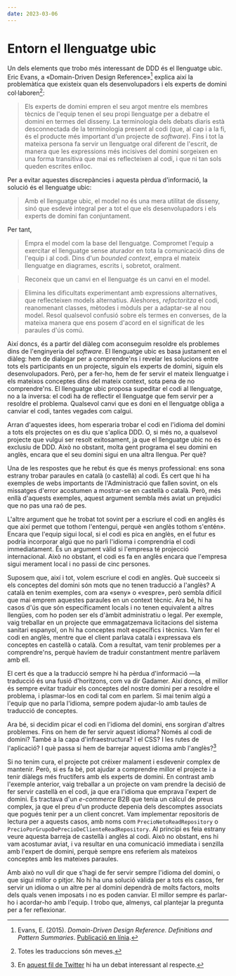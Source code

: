 ```yaml
---
date: 2023-03-06
---
```


# Entorn el llenguatge ubic

Un dels elements que trobo més interessant de DDD és el llenguatge ubic. Eric Evans, a «Domain-Driven Design
Reference»[^1] explica així la problemàtica que existeix quan els desenvolupadors i els experts de domini
col·laboren[^2]:

> Els experts de domini empren el seu argot mentre els membres tècnics de l'equip tenen el seu propi llenguatge per a debatre el domini en termes del disseny. La terminologia dels debats diaris està desconnectada de la terminologia present al codi (que, al cap i a la fi, és el producte més important d'un projecte de _software_). Fins i tot la mateixa persona fa servir un llenguatge oral diferent de l'escrit, de manera que les expressions més incisives del domini sorgeixen en una forma transitiva que mai es reflecteixen al codi, i que ni tan sols queden escrites enlloc.

Per a evitar aquestes discrepàncies i aquesta pèrdua d'informació, la solució és el llenguatge ubic:

> Amb el llenguatge ubic, el model no és una mera utilitat de disseny, sinó que esdevé integral per a tot el que els desenvolupadors i els experts de domini fan conjuntament.

Per tant,

> Empra el model com la base del llenguatge. Compromet l'equip a exercitar el llenguatge sense aturador en tota la comunicació dins de l'equip i al codi. Dins d'un _bounded context_, empra el mateix llenguatge en diagrames, escrits i, sobretot, oralment.

> Reconeix que un canvi en el llenguatge és un canvi en el model.

> Elimina les dificultats experimentant amb expressions alternatives, que reflecteixen models alternatius. Aleshores,
_refactoritza_ el codi, reanomenant classes, mètodes i mòduls per a adaptar-se al nou model. Resol qualsevol confusió sobre els termes en converses, de la mateixa manera que ens posem d'acord en el significat de les paraules d'ús comú.

Així doncs, és a partir del diàleg com aconseguim resoldre els problemes dins de l'enginyeria del _software_. El
llenguatge ubic es basa justament en el diàleg: hem de dialogar per a comprendre'ns i revelar les solucions entre tots
els participants en un projecte, siguin els experts de domini, siguin els desenvolupadors. Però, per a fer-ho, hem de
fer servir el mateix llenguatge i els mateixos conceptes dins del mateix context, sota pena de no comprendre'ns.
El llenguatge ubic proposa supeditar el codi al llenguatge, no a la inversa: el codi ha de
reflectir el llenguatge que fem servir per a resoldre el problema. Qualsevol canvi que es doni en el llenguatge obliga a
canviar el codi, tantes vegades com calgui.

Arran d'aquestes idees, hom esperaria trobar el codi en l'idioma del domini a tots els projectes on es diu que s'aplica
DDD. O, si més no, a qualsevol projecte que vulgui ser resolt exitosament, ja que el llenguatge ubic no és exclusiu de
DDD. Això no obstant, molta gent programa el seu domini en anglès, encara que el seu domini sigui en una altra llengua.
Per què?

Una de les respostes que he rebut és que és menys professional: ens sona estrany trobar paraules en català (o castellà)
al codi. És cert que hi ha exemples de webs importants de l'Administració que fallen sovint, on els missatges d'error
acostumen a mostrar-se en castellà o català. Però, més enllà d'aquests exemples, aquest argument sembla més aviat un
prejudici que no pas una raó de pes.

L'altre argument que he trobat tot sovint per a escriure el codi en anglès és que així permet que tothom l'entengui,
perquè «en anglès tothom s'entén». Encara que l'equip sigui local, si el codi es pica en anglès, en el futur es podria
incorporar algú que no parli l'idioma i comprendria el codi immediatament. És un argument vàlid si l'empresa té
projecció internacional. Això no obstant, el codi es fa en anglès encara que l'empresa sigui merament local i no passi
de cinc persones.

Suposem que, així i tot, volem escriure el codi en anglès. Què succeeix si els conceptes del domini són mots que no
tenen traducció a l'anglès? A català en tenim exemples, com ara «seny» o «vespre», però sembla difícil que mai emprem
aquestes paraules en un context tècnic. Ara bé, hi ha casos d'ús que són específicament locals i no tenen equivalent a
altres llengües, com ho poden ser els d'àmbit administratiu o legal. Per exemple, vaig treballar en un projecte que
emmagatzemava licitacions del sistema sanitari espanyol, on hi ha conceptes molt específics i tècnics. Vam fer el codi
en anglès, mentre que el client parlava català i expressava els conceptes en castellà o català. Com a resultat, vam
tenir problemes per a comprendre'ns, perquè havíem de traduir constantment mentre parlàvem amb ell.

El cert és que a la traducció sempre hi ha pèrdua d'informació —la traducció és una fusió d'horitzons, com va dir
Gadamer. Així doncs, el millor és sempre evitar traduir els conceptes del nostre domini per a resoldre el problema, i
plasmar-los en codi tal com en parlem. Si mai tenim algú a l'equip que no parla l'idioma, sempre podem ajudar-lo amb
taules de traducció de conceptes.

Ara bé, si decidim picar el codi en l'idioma del domini, ens sorgiran d'altres problemes. Fins on hem de fer servir
aquest idioma? Només al codi de domini? També a la capa d'infraestructura? I el CSS? I les rutes de l'aplicació? I què
passa si hem de barrejar aquest idioma amb l'anglès?[^3]

Si no tenim cura, el projecte pot créixer malament i esdevenir complex de mantenir. Però, si es fa bé, pot ajudar a
comprendre millor el projecte i a tenir diàlegs més fructífers amb els experts de domini. En contrast amb l'exemple
anterior, vaig treballar a un projecte on vam prendre la decisió de fer servir castellà en el codi, ja que era l'idioma
que emprava l'expert de domini. Es tractava d'un _e-commerce_ B2B que tenia un càlcul de preus complex, ja que el preu
d'un producte depenia dels descomptes associats que pogués tenir per a un client concret. Vam implementar repositoris de
lectura per a aquests casos, amb noms com `PrecioNetoReadRepository` o `PrecioPorGrupoDePrecioDeClienteReadRepository`.
Al principi es feia estrany veure aquesta barreja de castellà i anglès al codi. Això no obstant, ens hi vam acostumar
aviat, i va resultar en una comunicació immediata i senzilla amb l'expert de domini, perquè sempre ens referíem als
mateixos conceptes amb les mateixes paraules.

Amb això no vull dir que s'hagi de fer servir sempre l'idioma del domini, o que sigui millor o pitjor. No hi ha una
solució vàlida per a tots els casos, fer servir un idioma o un altre per al domini dependrà de molts factors, molts dels
quals venen imposats i no es poden canviar. El millor sempre és parlar-ho i acordar-ho amb l'equip. I trobo que,
almenys, cal plantejar la pregunta per a fer reflexionar.

[^1]: Evans, E. (2015). _Domain-Driven Design Reference. Definitions and Pattern Summaries_. [Publicació en línia](https://www.domainlanguage.com/wp-content/uploads/2016/05/DDD_Reference_2015-03.pdf).
[^2]: Totes les traduccions són meves.
[^3]: En [aquest fil de Twitter](https://twitter.com/rubenrubiob/status/1170639007518248960) hi ha un debat interessant al respecte.
